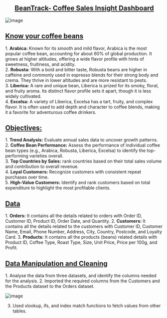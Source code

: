 <div align = "center"><h2><u>BeanTrack- Coffee Sales Insight Dashboard</u></h2></div>

![image](https://github.com/user-attachments/assets/795be1b2-7322-4db1-a9d9-5634b206ec7f)

<h2><u>Know your coffee beans</u></h2>
<p>
1. <b>Arabica:</b> Known for its smooth and mild flavor, Arabica is the most popular coffee bean, accounting for about 60% of global production. It grows at higher altitudes, offering a wide flavor profile with hints of sweetness, fruitiness, and acidity.</br>
2. <b>Robusta:</b> With a bold and bitter taste, Robusta beans are higher in caffeine and commonly used in espresso blends for their strong body and crema. They thrive in lower altitudes and are more resistant to pests.</br>
3. <b>Liberica:</b> A rare and unique bean, Liberica is prized for its smoky, floral, and fruity aroma. Its distinct flavor profile sets it apart, though it is less widely cultivated.</br>
4. <b>Excelsa:</b> A variety of Liberica, Excelsa has a tart, fruity, and complex flavor. It is often used to add depth and character to coffee blends, making it a favorite for adventurous coffee drinkers.</br>
</p>

<h2><u>Objectives:</u></h2>
<p>
1. <b>Trend Analysis:</b> Evaluate annual sales data to uncover growth patterns.</br>
2. <b>Coffee Bean Performance:</b> Assess the performance of individual coffee bean types (e.g., Arabica, Robusta, Liberica, Excelsa) to identify the top-performing varieties overall.</br>
3. <b>Top Countries by Sales:</b> rank countries based on their total sales volume and contribution to overall revenue.</br>
4. <b>Loyal Customers:</b> Recognize customers with consistent repeat purchases over time.</br>
5. <b>High-Value Customers:</b> Identify and rank customers based on total expenditure to highlight the most profitable clients.</br>
</p>

<h2><u>Data</u></h2>
<p>
1. <b>Orders:</b> It contains all the details related to orders with Order ID, Customer ID, Product ID, Order Date, and Quantity.
2. <b>Customers:</b> It contains all the details related to the customers with Customer ID, Customer Name, Email, Phone Number, Address, City, Country, Postcode, and Loyalty Card.
3. <b>Products:</b> It contains all the products (beans) related details with Product ID, Coffee Type, Roast Type, Size, Unit Price, Price per 100g, and Profit.
</p>

<h2><u>Data Manipulation and Cleaning</u></h2>
<p>
1. Analyse the data from three datasets, and identify the columns needed for the analysis.
2. Imported the required columns from the Customers and the Products dataset to the Orders dataset.

  ![image](https://github.com/user-attachments/assets/18105188-08f0-4e7c-9810-e9a3155e0eb8)

3. Used xlookup, ifs, and index match functions to fetch values from other tables.
</p>


